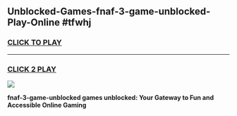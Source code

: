 
## Unblocked-Games-fnaf-3-game-unblocked-Play-Online #tfwhj
<h3>
<a href="https://news.freeplayer.one?title=fnaf-3-game-unblocked&ref=3">CLICK TO PLAY</a></h3>
<hr>

<h3>
<a href="https://news.freeplayer.one?title=fnaf-3-game-unblocked&ref=3">CLICK 2 PLAY</a>
  
</h3>

<a href="https://news.freeplayer.one?title=fnaf-3-game-unblocked&ref=3"><img src="https://clearcache.store/games.png"></a>


**fnaf-3-game-unblocked games unblocked: Your Gateway to Fun and Accessible Online Gaming**
